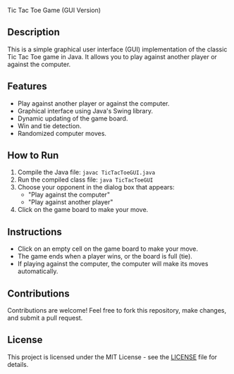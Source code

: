 Tic Tac Toe Game (GUI Version)

## Description
This is a simple graphical user interface (GUI) implementation of the classic Tic Tac Toe game in Java. It allows you to play against another player or against the computer.

## Features
- Play against another player or against the computer.
- Graphical interface using Java's Swing library.
- Dynamic updating of the game board.
- Win and tie detection.
- Randomized computer moves.

## How to Run
1. Compile the Java file: `javac TicTacToeGUI.java`
2. Run the compiled class file: `java TicTacToeGUI`
3. Choose your opponent in the dialog box that appears:
   - "Play against the computer"
   - "Play against another player"
4. Click on the game board to make your move.

## Instructions
- Click on an empty cell on the game board to make your move.
- The game ends when a player wins, or the board is full (tie).
- If playing against the computer, the computer will make its moves automatically.

## Contributions
Contributions are welcome! Feel free to fork this repository, make changes, and submit a pull request.

## License
This project is licensed under the MIT License - see the [LICENSE](LICENSE) file for details.


